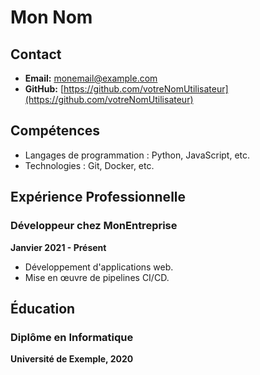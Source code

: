 # Mon Nom

## Contact
- **Email:** monemail@example.com
- **GitHub:** [https://github.com/votreNomUtilisateur](https://github.com/votreNomUtilisateur)

## Compétences
- Langages de programmation : Python, JavaScript, etc.
- Technologies : Git, Docker, etc.

## Expérience Professionnelle
### Développeur chez MonEntreprise
**Janvier 2021 - Présent**
- Développement d'applications web.
- Mise en œuvre de pipelines CI/CD.

## Éducation
### Diplôme en Informatique
**Université de Exemple, 2020**
